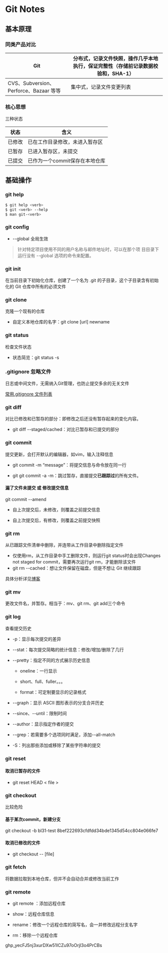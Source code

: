 # Git Notes

## 基本原理

### 同类产品对比

| Git                               | 分布式，记录文件快照，操作几乎本地执行，保证完整性（存储前记录数据校验和，SHA-1） |
| --------------------------------- | ------------------------------------------- |
| CVS、Subversion、Perforce、Bazaar 等等 | 集中式，记录文件变更列表                                |

### 核心思想

三种状态

| 状态  | 含义                 |
| --- | ------------------ |
| 已修改 | 已在工作目录修改，未进入暂存区    |
| 已暂存 | 已进入暂存区，未提交         |
| 已提交 | 已作为一个commit保存在本地仓库 |

## 基础操作

### git help

```bash
$ git help <verb>
$ git <verb> --help
$ man git-<verb>
```

### git config

- --global 全局生效

> 针对特定项目使用不同的用户名称与邮件地址时，可以在那个项
> 目目录下运行没有 --global 选项的命令来配置。

### git init

在当前目录下初始化仓库，创建了一个名为 .git 的子目录，这个子目录含有初始化的 Git 仓库中所有的必须文件

### git clone

克隆一个现有的仓库

- 自定义本地仓库的名字：git clone [url] newname

### git status

检查文件状态

- 状态简览：git status -s

### .gitignore 忽略文件

日志或中间文件，无需纳入Git管理，也防止提交多余的无关文件

[常用.gitignore 文件列表](https://github.com/github/gitignore)

### git diff

对比已修改和已暂存的部分：即修改之后还没有暂存起来的变化内容。

- git diff --staged/cached：对比已暂存和已提交的部分

### git commit

提交更新，会打开默认的编辑器，如vim，输入注释信息

- git commit -m “message”：将提交信息与命令放在同一行

- git git commit -a -m：跳过暂存，直接提交**已跟踪过**的所有文件。 

#### 漏了文件未提交 或 修改提交信息

git commit --amend

- 自上次提交后，未修改，则覆盖之前提交信息

- 自上次提交后，有修改，则覆盖之前提交快照

### git rm

从已跟踪文件清单中删除，并连带从工作目录中删除指定文件

- 仅使用rm，从工作目录中手工删除文件，则运行git status时会出现Changes not staged for commit，需要再次运行git rm，才能删除该文件
- git rm --cached：想让文件保留在磁盘，但是不想让 Git 继续跟踪

具体分析详见[博客](https://blog.csdn.net/qq_40466537/article/details/129794560)

### git  mv

更改文件名，并暂存。相当于：mv、git rm、git add三个命令

### git log

查看提交历史

- -p：显示每次提交的差异

- --stat：每次提交简略的统计信息：修改/增加/删除了几行

- --pretty：指定不同的方式展示历史信息
  
  - oneline：一行显示
  
  - short、full、fuller。。。
  
  - format：可定制要显示的记录格式

- --graph：显示 ASCII 图形表示的分支合并历史

- --since、--until：限制时间

- --author：显示指定作者的提交

- --grep：若需要多个选项同时满足，添加--all-match

- -S：列出那些添加或移除了某些字符串的提交

### git reset

#### 取消已暂存的文件

- git reset HEAD < file >

### git checkout

比较危险

#### 基于某次commit，新建分支

git checkout -b bl31-test 8bef222693cfdfdd34bde1345d54cc804e066fe7

#### 取消已修改的文件

- git checkout -- [file]

### git fetch

将数据拉取到本地仓库，但并不会自动合并或修改当前工作

### git remote

- git remote <short-name> <url>：添加远程仓库

- show：远程仓库信息

- rename：修改一个远程仓库的简写名，会一并修改远程分支名字

- rm：移除一个远程仓库

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
